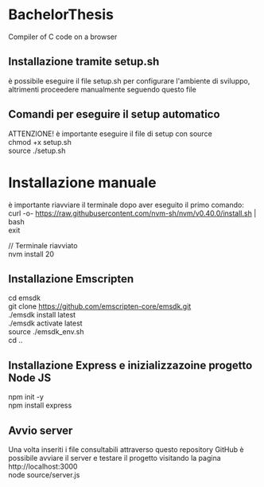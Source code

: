 # BachelorThesis
Compiler of C code on a browser

## Installazione tramite setup.sh
è possibile eseguire il file setup.sh per configurare l'ambiente di sviluppo, altrimenti proceedere manualmente seguendo questo file  

## Comandi per eseguire il setup automatico  
ATTENZIONE! è importante eseguire il file di setup con source  
chmod +x setup.sh  
source ./setup.sh  


# Installazione manuale
è importante riavviare il terminale dopo aver eseguito il primo comando:  
curl -o- https://raw.githubusercontent.com/nvm-sh/nvm/v0.40.0/install.sh | bash  
exit  

// Terminale riavviato  
nvm install 20	  

## Installazione Emscripten
cd emsdk  
git clone https://github.com/emscripten-core/emsdk.git  
./emsdk install latest  
./emsdk activate latest  
source ./emsdk_env.sh  
cd ..

## Installazione Express e inizializzazoine progetto Node JS
npm init -y  
npm install express

## Avvio server 
Una volta inseriti i file consultabili attraverso questo repository GitHub è possibile avviare il server e testare il progetto visitando la pagina http://localhost:3000  
node source/server.js

